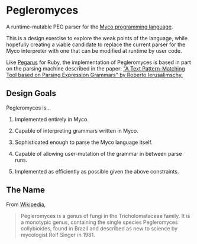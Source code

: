 
# Pegleromyces

A runtime-mutable PEG parser for the
[Myco programming language](https://github.com/jemc/myco).

This is a design exercise to explore the weak points of the language,
while hopefully creating a viable candidate to replace the current parser
for the Myco interpreter with one that can be modified at runtime by user code.

Like [Pegarus](https://github.com/brixen/pegarus) for Ruby,
the implementation of Pegleromyces is based in part
on the parsing machine described in the paper:
["A Text Pattern-Matching Tool based on Parsing Expression Grammars"
by Roberto Ierusalimschy.](http://www.inf.puc-rio.br/~roberto/docs/peg.pdf)

## Design Goals

Pegleromyces is...

1. Implemented entirely in Myco.

2. Capable of interpreting grammars written in Myco.

3. Sophisticated enough to parse the Myco language itself.

4. Capable of allowing user-mutation of the grammar in between parse runs.

5. Implemented as efficiently as possible given the above constraints.


## The Name

From [Wikipedia](https://en.wikipedia.org/wiki/Pegleromyces),

> Pegleromyces is a genus of fungi in the Tricholomataceae family.
> It is a monotypic genus, containing the single species
> Pegleromyces collybioides, found in Brazil and described as
> new to science by mycologist Rolf Singer in 1981.

